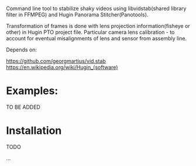 
Command line tool to stabilize shaky videos using libvidstab(shared library filter in FFMPEG) and Hugin Panorama Stitcher(Panotools).

Transformation of frames is done with lens projection information(fisheye or other) in Hugin PTO project file.
Particular camera lens calibration - to account for eventual misalignments of lens and sensor from assembly line.

Depends on:

https://github.com/georgmartius/vid.stab
https://en.wikipedia.org/wiki/Hugin_(software)

# Examples:

TO BE ADDED

# Installation

TODO

...
